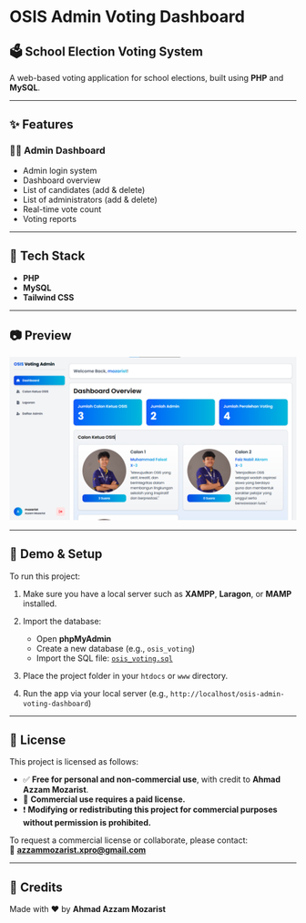 # OSIS Admin Voting Dashboard  
## 🗳️ School Election Voting System

A web-based voting application for school elections, built using **PHP** and **MySQL**.

---

## ✨ Features

### 🧑‍💼 Admin Dashboard
- Admin login system
- Dashboard overview
- List of candidates (add & delete)
- List of administrators (add & delete)
- Real-time vote count
- Voting reports

---

## 🧰 Tech Stack
- **PHP**
- **MySQL**
- **Tailwind CSS**

---

## 📷 Preview

![Preview](Preview-dashboard.png)

---

## 🧪 Demo & Setup

To run this project:

1. Make sure you have a local server such as **XAMPP**, **Laragon**, or **MAMP** installed.
2. Import the database:
   - Open **phpMyAdmin**
   - Create a new database (e.g., `osis_voting`)
   - Import the SQL file: [`osis_voting.sql`](osis_voting.sql)

3. Place the project folder in your `htdocs` or `www` directory.
4. Run the app via your local server (e.g., `http://localhost/osis-admin-voting-dashboard`)

---

## 📄 License

This project is licensed as follows:

- ✅ **Free for personal and non-commercial use**, with credit to **Ahmad Azzam Mozarist**.
- 💼 **Commercial use requires a paid license.**
- ❗ **Modifying or redistributing this project for commercial purposes without permission is prohibited.**

To request a commercial license or collaborate, please contact:  
📧 **azzammozarist.xpro@gmail.com**

---

## 🙌 Credits

Made with ❤️ by **Ahmad Azzam Mozarist**
